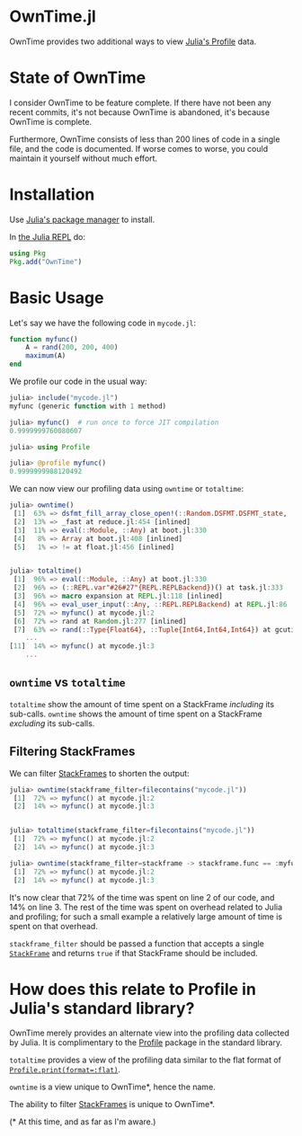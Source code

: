 # OwnTime.jl

OwnTime provides two additional ways to view [Julia's Profile](https://docs.julialang.org/en/v1/manual/profile/) data.

# State of OwnTime

I consider OwnTime to be feature complete. If there have not been any recent commits, it's not because OwnTime is abandoned, it's because OwnTime is complete.

Furthermore, OwnTime consists of less than 200 lines of code in a single file, and the code is documented. If worse comes to worse, you could maintain it yourself without much effort.

# Installation

Use [Julia's package manager](https://docs.julialang.org/en/v1/stdlib/Pkg/) to install.

In [the Julia REPL](https://docs.julialang.org/en/v1/stdlib/REPL/) do:

```julia
using Pkg
Pkg.add("OwnTime")
```

# Basic Usage

Let's say we have the following code in `mycode.jl`:

```julia
function myfunc()
    A = rand(200, 200, 400)
    maximum(A)
end
```

We profile our code in the usual way:

```julia
julia> include("mycode.jl")
myfunc (generic function with 1 method)

julia> myfunc()  # run once to force JIT compilation
0.9999999760080607

julia> using Profile

julia> @profile myfunc()
0.9999999988120492
```

We can now view our profiling data using `owntime` or `totaltime`:

```julia
julia> owntime()
 [1]  63% => dsfmt_fill_array_close_open!(::Random.DSFMT.DSFMT_state, ::Ptr{Float64}, ...) at DSFMT.jl:95
 [2]  13% => _fast at reduce.jl:454 [inlined]
 [3]  11% => eval(::Module, ::Any) at boot.jl:330
 [4]   8% => Array at boot.jl:408 [inlined]
 [5]   1% => != at float.jl:456 [inlined]


julia> totaltime()
 [1]  96% => eval(::Module, ::Any) at boot.jl:330
 [2]  96% => (::REPL.var"#26#27"{REPL.REPLBackend})() at task.jl:333
 [3]  96% => macro expansion at REPL.jl:118 [inlined]
 [4]  96% => eval_user_input(::Any, ::REPL.REPLBackend) at REPL.jl:86
 [5]  72% => myfunc() at mycode.jl:2
 [6]  72% => rand at Random.jl:277 [inlined]
 [7]  63% => rand(::Type{Float64}, ::Tuple{Int64,Int64,Int64}) at gcutils.jl:91
    ...
[11]  14% => myfunc() at mycode.jl:3
    ...
```

## `owntime` vs `totaltime`

`totaltime` show the amount of time spent on a StackFrame *including* its sub-calls. `owntime` shows the amount of time spent on a StackFrame *excluding* its sub-calls.

## Filtering StackFrames

We can filter [StackFrames](https://docs.julialang.org/en/v1/base/stacktraces/#Base.StackTraces.StackFrame) to shorten the output:

```julia
julia> owntime(stackframe_filter=filecontains("mycode.jl"))
 [1]  72% => myfunc() at mycode.jl:2
 [2]  14% => myfunc() at mycode.jl:3


julia> totaltime(stackframe_filter=filecontains("mycode.jl"))
 [1]  72% => myfunc() at mycode.jl:2
 [2]  14% => myfunc() at mycode.jl:3

julia> owntime(stackframe_filter=stackframe -> stackframe.func == :myfunc)
 [1]  72% => myfunc() at mycode.jl:2
 [2]  14% => myfunc() at mycode.jl:3
```

It's now clear that 72% of the time was spent on line 2 of our code, and 14% on line 3. The rest of the time was spent on overhead related to Julia and profiling; for such a small example a relatively large amount of time is spent on that overhead.

`stackframe_filter` should be passed a function that accepts a single [`StackFrame`](https://docs.julialang.org/en/v1/base/stacktraces/#Base.StackTraces.StackFrame) and returns `true` if that StackFrame should be included.

# How does this relate to Profile in Julia's standard library?

OwnTime merely provides an alternate view into the profiling data collected by Julia. It is complimentary to the [Profile](https://docs.julialang.org/en/v1/stdlib/Profile/) package in the standard library.

`totaltime` provides a view of the profiling data similar to the flat format of [`Profile.print(format=:flat)`](https://docs.julialang.org/en/v1/stdlib/Profile/#Profile.print).

`owntime` is a view unique to OwnTime*, hence the name.

The ability to filter [StackFrames](https://docs.julialang.org/en/v1/base/stacktraces/#Base.StackTraces.StackFrame) is unique to OwnTime*.

(\* At this time, and as far as I'm aware.)
